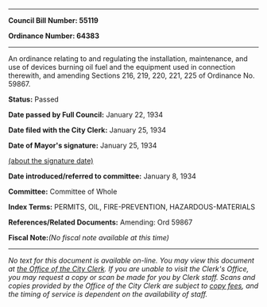 

********

**Council Bill Number: 55119**
   
**Ordinance Number: 64383**
********

 An ordinance relating to and regulating the installation, maintenance, and use of devices burning oil fuel and the equipment used in connection therewith, and amending Sections 216, 219, 220, 221, 225 of Ordinance No. 59867.

**Status:** Passed
   
**Date passed by Full Council:** January 22, 1934
   
**Date filed with the City Clerk:** January 25, 1934
   
**Date of Mayor's signature:** January 25, 1934
   
[(about the signature date)](/~public/approvaldate.htm)
   
   
   
**Date introduced/referred to committee:** January 8, 1934
   
**Committee:** Committee of Whole
   
   
**Index Terms:** PERMITS, OIL, FIRE-PREVENTION, HAZARDOUS-MATERIALS

**References/Related Documents:** Amending: Ord 59867

**Fiscal Note:**_(No fiscal note available at this time)_
********

_No text for this document is available on-line. You may view this document at [the Office of the City Clerk](http://www.seattle.gov/leg/clerk/contactUs.htm). If you are unable to visit the Clerk's Office, you may request a copy or scan be made for you by Clerk staff. Scans and copies provided by the Office of the City Clerk are subject to [copy fees](http://clerk.seattle.gov/~public/clerkfees.htm), and the timing of service is dependent on the availability of staff._

